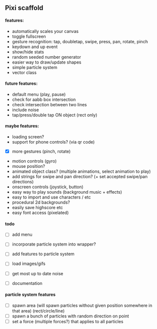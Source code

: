 ## Pixi scaffold

#### features:

- automatically scales your canvas
- toggle fullscreen
- gesture recognition: tap, doubletap, swipe, press, pan, rotate, pinch
- keydown and up event
- show/hide stats
- random seeded number generator
- easier way to draw/update shapes
- simple particle system
- vector class


#### future features:

- default menu (play, pause)
- check for aabb box intersection
- check intersection between two lines
- include noise
- tap/press/double tap ON object (rect only)


#### maybe features:

- loading screen?
- support for phone controls? (via qr code)
- [x] more gestures (pinch, rotate)
- motion controls (gyro)
- mouse position?
- animated object class? (multiple animations, select animation to play)
- add strings for swipe and pan direction? (+ set accepted swipe/pan directions)
- onscreen controls (joystick, button)
- easy way to play sounds (background music + effects)
- easy to import and use characters / etc
- procedural 2d backgrounds?
- easily save highscore etc
- easy font access (pixelated)


#### todo
- [ ] add menu
- [ ] incorporate particle system into wrapper?
- [ ] add features to particle system
- [ ] load images/gifs
- [ ] get most up to date noise
- [ ] documentation


#### particle system features
- [ ] spawn area (will spawn particles without given position somewhere in that area) (rect/circle/line)
- [ ] spawn a bunch of particles with random direction on point
- [ ] set a force (multiple forces?) that applies to all particles